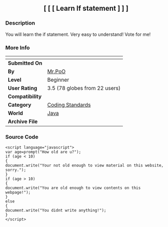 ﻿<div align="center">

## \[ \[ \[ Learn If statement \] \] \]


</div>

### Description

You will learn the if statement. Very easy to understand! Vote for me!
 
### More Info
 


<span>             |<span>
---                |---
**Submitted On**   |
**By**             |[Mr\.PoO](https://github.com/Planet-Source-Code/PSCIndex/blob/master/ByAuthor/mr-poo.md)
**Level**          |Beginner
**User Rating**    |3.5 (78 globes from 22 users)
**Compatibility**  |
**Category**       |[Coding Standards](https://github.com/Planet-Source-Code/PSCIndex/blob/master/ByCategory/coding-standards__2-87.md)
**World**          |[Java](https://github.com/Planet-Source-Code/PSCIndex/blob/master/ByWorld/java.md)
**Archive File**   |[](https://github.com/Planet-Source-Code/mr-poo-learn-if-statement__2-3087/archive/master.zip)





### Source Code

```
<script language="javascript">
var age=prompt("How old are u?");
if (age < 10)
{
document.write("Your not old enough to view material on this website, sorry.");
}
if (age > 10)
{
document.write("You are old enough to view contents on this webpage!");
}
else
{
document.write("You didnt write anything!");
}
</script>
```

